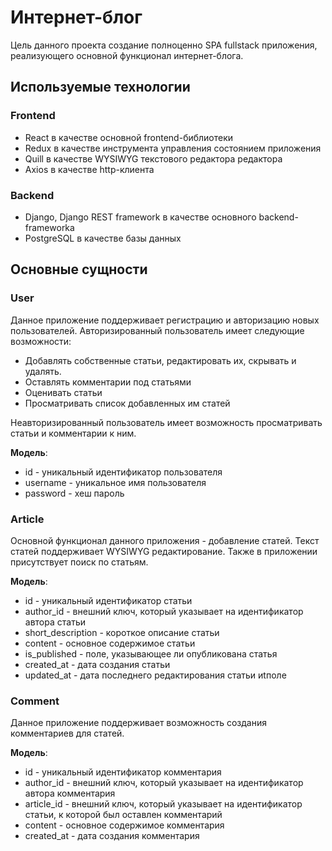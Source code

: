 # Интернет-блог

Цель данного проекта создание полноценно SPA fullstack приложения, реализующего основной функционал интернет-блога.

## Используемые технологии

### Frontend
* React в качестве основной frontend-библиотеки
* Redux в качестве инструмента управления состоянием приложения
* Quill в качестве WYSIWYG текстового редактора редактора
* Axios в качестве http-клиента

### Backend
* Django, Django REST framework в качестве основного backend-frameworkа
* PostgreSQL в качестве базы данных

## Основные сущности 
### User
Данное приложение поддерживает регистрацию и авторизацию новых пользователей. Авторизированный пользователь имеет следующие возможности:
* Добавлять собственные статьи, редактировать их, скрывать и удалять. 
* Оставлять комментарии под статьями
* Оценивать статьи
* Просматривать список добавленных им статей

Неавторизированный пользователь имеет возможность просматривать статьи и комментарии к ним.

**Модель**:
* id - уникальный идентификатор пользователя
* username - уникальное имя пользователя
* password - хеш пароль

### Article
Основной функционал данного приложения - добавление статей.  Текст статей поддерживает WYSIWYG редактирование. Также в приложении присутствует поиск по статьям.

**Модель**:
* id - уникальный идентификатор статьи
* author_id - внешний ключ, который указывает на идентификатор автора статьи
* short_description - короткое описание статьи
* content - основное содержимое статьи
* is_published - поле, указывающее ли опубликована статья
* created_at - дата создания статьи
* updated_at - дата последнего редактирования статьи иtполе

### Comment
Данное приложение поддерживает возможность создания комментариев для статей. 

**Модель**:
* id - уникальный идентификатор комментария
* author_id - внешний ключ, который указывает на идентификатор автора комментария
* article_id - внешний ключ, который указывает на идентификатор статьи, к которой был оставлен комментарий
* content - основное содержимое комментария
* created_at - дата создания комментария
